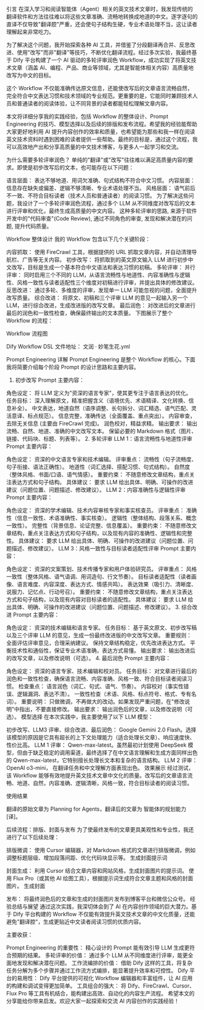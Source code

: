 引言
在深入学习和阅读智能体（Agent）相关的英文技术文章时，我发现传统的翻译软件和方法往往难以将这些文章准确、流畅地转换成地道的中文。逐字逐句的直译不仅导致"翻译腔"严重，还会使句子结构生硬，专业术语处理不当，这让读者理解起来非常吃力。

为了解决这个问题，我开始探索各种 AI 工具，并借鉴了分段翻译再合并、反思改进、使用"改写"而非"翻译"等技巧，不断优化翻译流程。经过多次实验，我最终基于 Dify 平台构建了一个 AI 驱动的多轮评审润色 Workflow，成功实现了将英文技术文章（涵盖 AI、编程、产品、商业等领域，尤其是智能体相关内容）高质量地改写为中文的目标。

这个 Workflow 不仅能准确传达原文信息，还能使改写后的文章语言流畅自然，完全符合中文表达习惯和技术领域的专业规范。更重要的是，它能同时兼顾技术人员和普通读者的阅读体验，让不同背景的读者都能轻松理解文章内容。

本文将详细分享我的实践经验，包括 Workflow 的整体设计、Prompt Engineering 的技巧、模型选择以及后续的排版和发布流程。希望我的经验能帮助大家更好地利用 AI 提升内容创作的效率和质量，也希望能为那些和我一样在阅读英文技术资料时遇到困难的读者提供一些帮助。最终的目标是，通过这个流程，我可以高效地产出和分享高质量的中文技术博客，与更多人一起学习和交流。

为什么需要多轮评审润色？
单纯的"翻译"或"改写"往往难以满足高质量内容的要求。即使是初步改写后的文本，也可能存在以下问题：

语言层面： 表达不够地道、用词欠准确、句式结构不符合中文习惯。
内容层面： 信息存在缺失或偏差、逻辑不够清晰、专业术语处理不当。
风格层面： 语气前后不一致、不符合目标读者（技术人员和普通读者）的阅读习惯。
为了解决这些问题，我设计了一个多轮评审润色流程，通过多个 LLM 从不同维度对改写后的文本进行评审和优化，最终生成高质量的中文内容。 这种多轮评审的思路, 来源于软件开发中的"代码审查"(Code Review), 通过不同角色的审查, 发现和解决潜在的问题, 提升代码质量。

Workflow 整体设计
我的 Workflow 包含以下几个关键阶段：

内容抓取： 使用 FireCrawl 工具，根据提供的 URL 抓取文章内容，并自动清理导航栏、广告等无关内容。
初步改写： 将抓取到的英文原文输入 LLM 进行初步中文改写，目标是生成一个基本符合中文语法和表达习惯的初稿。
多轮评审：
并行评审： 同时启用三个不同的 LLM，从语言流畅性与地道性、内容准确性与逻辑性、风格一致性与读者适配性三个维度对初稿进行评审，并提出具体的修改建议。
反思改进： 通过多轮、多维度的评审，发现单一 LLM 可能忽视的问题，全面提升改写质量。
综合改进： 将原文、初稿和三个评审 LLM 的意见一起输入另一个 LLM，进行综合改进，生成改进版的改写文章。
最后润色： 对改进后的文章进行最后的润色和一致性检查，确保最终输出的文本质量。
下图展示了整个 Workflow 的流程：

Workflow 流程图

Dify Workflow DSL 文件地址： 文润 · 妙笔生花.yml

Prompt Engineering 详解
Prompt Engineering 是整个 Workflow 的核心。下面我将简要介绍每个阶段 Prompt 的设计思路和主要内容。

1. 初步改写
Prompt 主要内容：

角色设定： 将 LLM 定义为"资深的语言专家"，使其更专注于语言表达的优化。
任务目标：
深入理解原文，精准把握含义（语境优先、术语精译、文化转换、信息补全）。
中文表达，地道自然（语序调整、长句拆分、词汇精选、语气匹配、灵活意译、标点规范）。
信息完整，准确传达（全面覆盖、重点突出）。
内容审查，去除无关信息 (主要由 FireCrawl 完成)。
润色校对，精益求精。
输出要求：
输出流畅、自然、地道、准确的中文改写文本。
保留必要的 Markdown 格式（图片、链接、代码块、标题、列表等）。
2. 多轮评审
LLM 1：语言流畅性与地道性评审
Prompt 主要内容：

角色设定： 资深的中文语言专家和技术编辑。
评审重点：
流畅性（句子流畅度、句子衔接、语法正确性）。
地道性（词汇选择、搭配习惯、句式结构）。
自然度（整体风格、书面/口语、语气情感）。
重要约束： 不随意修改文章结构，重点关注表达方式和句子结构。
具体建议： 要求 LLM 给出具体、明确、可操作的改进建议（问题位置、问题描述、修改建议）。
LLM 2：内容准确性与逻辑性评审
Prompt 主要内容：

角色设定： 资深的学术编辑、技术内容审核专家和事实核查员。
评审重点：
准确性（信息一致性、术语准确性、事实核查）。
逻辑性（整体结构、段落关系、概念一致性）。
完整性（背景信息、论证完整、信息覆盖）。
重要约束： 不随意修改文章结构，重点关注表达方式和句子结构，以及现有内容的准确性、逻辑性和完整性。
具体建议： 要求 LLM 给出具体、明确、可操作的改进建议（问题位置、问题描述、修改建议）。
LLM 3：风格一致性与目标读者适配性评审
Prompt 主要内容：

角色设定： 资深的文案策划、技术传播专家和用户体验研究员。
评审重点：
风格一致性（整体风格、语气语调、用词造句、行文节奏）。
目标读者适配性（读者画像、语言难度、内容深度、表达方式、情感共鸣）。
表达效果（吸引力、清晰度、说服力、记忆点、行动号召）。
重要约束： 不随意修改文章结构，重点关注表达方式和句子结构，以及现有内容对目标读者的适配性。
具体建议： 要求 LLM 给出具体、明确、可操作的改进建议（问题位置、问题描述、修改建议）。
3. 综合改进
Prompt 主要内容：

角色设定： 资深的技术编辑和语言专家。
任务目标： 基于英文原文、初步改写稿以及三个评审 LLM 的意见，生成一份最终改进版的中文改写文章。
重要规则：
全面评估评审意见，合理采纳建议。
保持文章结构稳定，优先改进表达方式。
平衡技术性和通俗性，保证专业术语准确，表达方式易懂。
输出要求： 输出改进后的改写文章，以及修改说明（可选）。
4. 最后润色
Prompt 主要内容：

角色设定： 资深的语言专家、技术编辑和校对员。
任务目标： 对文章进行最后的润色和一致性检查，确保语言流畅、内容准确、风格一致、符合目标读者阅读习惯。
检查重点：
语言润色（词汇、句式、语气、节奏）。
内容校对（事实性错误、逻辑漏洞、表达不清）。
一致性检查（术语、风格、标点符号、格式、专有名词）。
重要说明： 只做微调，不再做大的改动。如果发现严重问题，在"修改说明"中指出，不要直接修改。
输出要求： 输出润色后的文章，以及修改说明（可选）。
模型选择
在本次实践中，我主要使用了以下 LLM 模型：

初步改写、LLM3 评审、综合改进、最后润色： Google Gemini 2.0 Flash。选择该模型的原因是它具有超长的上下文处理能力（适合处理长文章）、响应速度快、性价比高。
LLM 1 评审： Qwen-max-latest。虽然最初计划使用 DeepSeek 模型，但由于缺乏稳定的调用渠道，最终选择了在中文语言理解和生成方面同样出色的 Qwen-max-latest，它特别擅长处理长文本和复杂的语言结构。
LLM 2 评审： OpenAI o3-mini， 在翻译任务和中文理解方面表现出色。
效果展示
经过测试，该 Workflow 能够有效地提升英文技术文章中文化的质量。改写后的文章语言流畅、地道、自然，内容准确、逻辑清晰，风格一致，符合目标读者的阅读习惯。

使用结果

翻译的原始文章为 Planning for Agents，翻译后的文章为 智能体的规划能力[译]。

后续流程：排版、封面与发布
为了使最终发布的文章更具美观性和专业性，我还进行了以下后续处理：

排版微调： 使用 Cursor 编辑器，对 Markdown 格式的文章进行排版微调，例如调整标题层级、增加段落间距、优化代码块显示等。
生成封面提示词

封面生成：
利用 Cursor 结合文章内容和网站风格，生成封面图片的提示词。
使用 Flux Pro（或其他 AI 绘图工具），根据提示词生成符合文章主题和风格的封面图片。
生成封面

发布： 将最终润色后的文章和生成的封面图片发布到博客平台和微信公众号。
经验总结与展望
通过这次实践，我深切体会到了 AI 在内容创作领域的巨大潜力。基于 Dify 平台构建的 Workflow 不仅能有效提升英文技术文章的中文化质量，还能避免"翻译腔"，生成更贴近中文读者阅读习惯的优质内容。

主要收获：

Prompt Engineering 的重要性： 精心设计的 Prompt 能有效引导 LLM 生成更符合预期的结果。
多轮评审的价值： 通过多个 LLM 从不同维度进行评审，能更全面地发现和解决潜在问题。
工作流编排的价值： 借助 Dify 这样的工具，将复杂任务分解为多个步骤并通过工作流方式编排，能显著提升效率和可控性。
Dify 平台的易用性： Dify 平台提供的可视化 Workflow 编辑器和丰富组件，让 AI 应用的构建和调试变得更加简单。
工具组合的强大： 将 Dify、FireCrawl、Cursor、Flux Pro 等工具有机结合，能构建出高效、自动化的内容生产流程。
希望本文的分享能给你带来启发。欢迎大家一起探索和交流 AI 内容创作的实践经验！